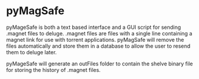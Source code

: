 # pyMagSafe
pyMageSafe is both a text based interface and a GUI script for sending .magnet files to deluge. .magnet files are files with a single line containing a magnet link for use with torrent applications. pyMagSafe will remove the files automatically and store them in a database to allow the user to resend them to deluge later.

pyMageSafe will generate an outFiles folder to contain the shelve binary file for storing the history of .magnet files.
